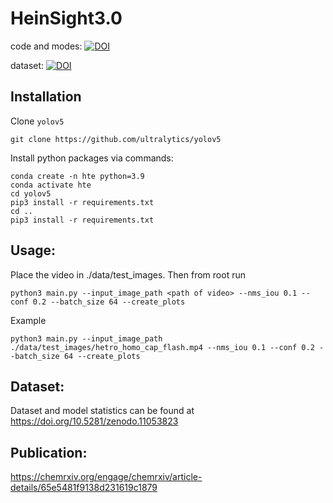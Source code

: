 # HeinSight3.0



code and modes: [![DOI](https://zenodo.org/badge/DOI/10.5281/zenodo.11053915.svg)](https://doi.org/10.5281/zenodo.11053915)

dataset: [![DOI](https://zenodo.org/badge/DOI/10.5281/zenodo.11053823.svg)](https://doi.org/10.5281/zenodo.11053823)

## Installation
Clone `yolov5`
```
git clone https://github.com/ultralytics/yolov5
```
Install python packages via commands:
```
conda create -n hte python=3.9
conda activate hte
cd yolov5
pip3 install -r requirements.txt
cd ..
pip3 install -r requirements.txt
```

## Usage:
Place the video in ./data/test_images.
Then from root run
```
python3 main.py --input_image_path <path of video> --nms_iou 0.1 --conf 0.2 --batch_size 64 --create_plots

```
Example
```
python3 main.py --input_image_path ./data/test_images/hetro_homo_cap_flash.mp4 --nms_iou 0.1 --conf 0.2 --batch_size 64 --create_plots
```

## Dataset:
Dataset and model statistics can be found at https://doi.org/10.5281/zenodo.11053823

## Publication:
https://chemrxiv.org/engage/chemrxiv/article-details/65e5481f9138d231619c1879
